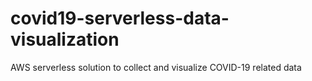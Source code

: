 # covid19-serverless-data-visualization
AWS serverless solution to collect and visualize COVID-19 related data
